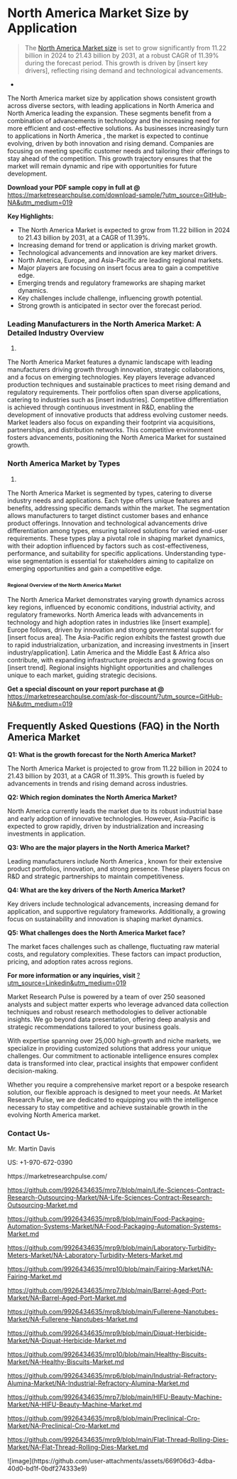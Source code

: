<h1>North America  Market&nbsp;Size by Application</h1><blockquote><p>The <a href="https://marketresearchpulse.com/download-sample/?utm_source=GitHub-NA&amp;utm_medium=019">North America  Market size</a> is set to grow significantly from 11.22 billion in 2024 to 21.43 billion by 2031, at a robust CAGR of 11.39% during the forecast period. This growth is driven by [insert key drivers], reflecting rising demand and technological advancements.</p></blockquote><ul><li></li></ul><p>The North America  market size by application shows consistent growth across diverse sectors, with leading applications in North America  and North America  leading the expansion. These segments benefit from a combination of advancements in technology and the increasing need for more efficient and cost-effective solutions. As businesses increasingly turn to applications in North America , the market is expected to continue evolving, driven by both innovation and rising demand. Companies are focusing on meeting specific customer needs and tailoring their offerings to stay ahead of the competition. This growth trajectory ensures that the market will remain dynamic and ripe with opportunities for future development.</p><p><strong>Download your PDF sample copy in full at @ </strong><a href="https://marketresearchpulse.com/download-sample/?utm_source=GitHub-NA&amp;utm_medium=019">https://marketresearchpulse.com/download-sample/?utm_source=GitHub-NA&amp;utm_medium=019</a></p><p><strong>Key Highlights: </strong></p><ul><li>The North America  Market is expected to grow from 11.22 billion in 2024 to 21.43 billion by 2031, at a CAGR of 11.39%.</li><li>Increasing demand for trend or application is driving market growth.</li><li>Technological advancements and innovation are key market drivers.</li><li>North America, Europe, and Asia-Pacific are leading regional markets.</li><li>Major players are focusing on insert focus area to gain a competitive edge.</li><li>Emerging trends and regulatory frameworks are shaping market dynamics.</li><li>Key challenges include challenge, influencing growth potential.</li><li>Strong growth is anticipated in sector over the forecast period.</li></ul><h3>Leading Manufacturers in the North America  Market: A Detailed Industry Overview</h3><ol><li></li></ol><div class="flex max-w-full flex-col flex-grow"><div class="min-h-8 text-message flex w-full flex-col items-end gap-2 whitespace-normal break-words [.text-message+&amp;]:mt-5" dir="auto" data-message-author-role="assistant" data-message-id="fd8432e4-4910-450d-b182-61b7bfb0a01f" data-message-model-slug="gpt-4o"><div class="flex w-full flex-col gap-1 empty:hidden first:pt-[3px]"><div class="markdown prose w-full break-words dark:prose-invert light"><p>The North America  Market features a dynamic landscape with leading manufacturers driving growth through innovation, strategic collaborations, and a focus on emerging technologies. Key players leverage advanced production techniques and sustainable practices to meet rising demand and regulatory requirements. Their portfolios often span diverse applications, catering to industries such as [insert industries]. Competitive differentiation is achieved through continuous investment in R&amp;D, enabling the development of innovative products that address evolving customer needs. Market leaders also focus on expanding their footprint via acquisitions, partnerships, and distribution networks. This competitive environment fosters advancements, positioning the North America  Market for sustained growth.</p></div></div></div></div><h3>North America  Market by Types</h3><ol><li></li></ol><div class="flex max-w-full flex-col flex-grow"><div class="min-h-8 text-message flex w-full flex-col items-end gap-2 whitespace-normal break-words [.text-message+&amp;]:mt-5" dir="auto" data-message-author-role="assistant" data-message-id="084470be-0bb7-4664-bddf-5156b4f41249" data-message-model-slug="gpt-4o-mini"><div class="flex w-full flex-col gap-1 empty:hidden first:pt-[3px]"><div class="markdown prose w-full break-words dark:prose-invert light"><p>The North America  Market is segmented by types, catering to diverse industry needs and applications. Each type offers unique features and benefits, addressing specific demands within the market. The segmentation allows manufacturers to target distinct customer bases and enhance product offerings. Innovation and technological advancements drive differentiation among types, ensuring tailored solutions for varied end-user requirements. These types play a pivotal role in shaping market dynamics, with their adoption influenced by factors such as cost-effectiveness, performance, and suitability for specific applications. Understanding type-wise segmentation is essential for stakeholders aiming to capitalize on emerging opportunities and gain a competitive edge.</p></div></div></div></div><h3><span style="font-size: 11px;">Regional Overview of the North America  Market</span></h3><div class="flex max-w-full flex-col flex-grow"><div class="min-h-8 text-message flex w-full flex-col items-end gap-2 whitespace-normal break-words [.text-message+&amp;]:mt-5" dir="auto" data-message-author-role="assistant" data-message-id="e9038762-ce64-4e30-91c9-9bd413514231" data-message-model-slug="gpt-4o-mini"><div class="flex w-full flex-col gap-1 empty:hidden first:pt-[3px]"><div class="markdown prose w-full break-words dark:prose-invert light"><p>The North America  Market demonstrates varying growth dynamics across key regions, influenced by economic conditions, industrial activity, and regulatory frameworks. North America leads with advancements in technology and high adoption rates in industries like [insert example]. Europe follows, driven by innovation and strong governmental support for [insert focus area]. The Asia-Pacific region exhibits the fastest growth due to rapid industrialization, urbanization, and increasing investments in [insert industry/application]. Latin America and the Middle East &amp; Africa also contribute, with expanding infrastructure projects and a growing focus on [insert trend]. Regional insights highlight opportunities and challenges unique to each market, guiding strategic decisions.</p></div></div></div></div><p><strong>Get a special discount on your report purchase at @ </strong><a href="https://marketresearchpulse.com/ask-for-discount/?utm_source=GitHub-NA&amp;utm_medium=019">https://marketresearchpulse.com/ask-for-discount/?utm_source=GitHub-NA&amp;utm_medium=019</a></p><h2>Frequently Asked Questions (FAQ) in the North America  Market</h2><p><strong>Q1: What is the growth forecast for the North America  Market?</strong></p><p>The North America  Market is projected to grow from 11.22 billion in 2024 to 21.43 billion by 2031, at a CAGR of 11.39%. This growth is fueled by advancements in trends and rising demand across industries.</p><p><strong>Q2: Which region dominates the North America  Market?</strong></p><p>North America currently leads the market due to its robust industrial base and early adoption of innovative technologies. However, Asia-Pacific is expected to grow rapidly, driven by industrialization and increasing investments in application.</p><p><strong>Q3: Who are the major players in the North America  Market?</strong></p><p>Leading manufacturers include North America , known for their extensive product portfolios, innovation, and strong presence. These players focus on R&amp;D and strategic partnerships to maintain competitiveness.</p><p><strong>Q4: What are the key drivers of the North America  Market?</strong></p><p>Key drivers include technological advancements, increasing demand for application, and supportive regulatory frameworks. Additionally, a growing focus on sustainability and innovation is shaping market dynamics.</p><p><strong>Q5: What challenges does the North America  Market face?</strong></p><p>The market faces challenges such as challenge, fluctuating raw material costs, and regulatory complexities. These factors can impact production, pricing, and adoption rates across regions.</p><p><strong>For more information or any inquiries, visit&nbsp;</strong><a href="?utm_source=Linkedin&utm_medium=019">?utm_source=Linkedin&utm_medium=019</a></p><p>Market Research Pulse is powered by a team of over 250 seasoned analysts and subject matter experts who leverage advanced data collection techniques and robust research methodologies to deliver actionable insights. We go beyond data presentation, offering deep analysis and strategic recommendations tailored to your business goals.</p><p>With expertise spanning over 25,000 high-growth and niche markets, we specialize in providing customized solutions that address your unique challenges. Our commitment to actionable intelligence ensures complex data is transformed into clear, practical insights that empower confident decision-making.</p><p>Whether you require a comprehensive market report or a bespoke research solution, our flexible approach is designed to meet your needs. At Market Research Pulse, we are dedicated to equipping you with the intelligence necessary to stay competitive and achieve sustainable growth in the evolving North America  market.</p><h3><strong>Contact Us-</strong></h3><p>Mr. Martin Davis</p><p>US: +1-970-672-0390</p><p>https://marketresearchpulse.com/</p><p><a href="https://github.com/9926434635/mrp7/blob/main/Life-Sciences-Contract-Research-Outsourcing-Market/NA-Life-Sciences-Contract-Research-Outsourcing-Market.md">https://github.com/9926434635/mrp7/blob/main/Life-Sciences-Contract-Research-Outsourcing-Market/NA-Life-Sciences-Contract-Research-Outsourcing-Market.md</a></p><p><a href="https://github.com/9926434635/mrp8/blob/main/Food-Packaging-Automation-Systems-Market/NA-Food-Packaging-Automation-Systems-Market.md">https://github.com/9926434635/mrp8/blob/main/Food-Packaging-Automation-Systems-Market/NA-Food-Packaging-Automation-Systems-Market.md</a></p><p><a href="https://github.com/9926434635/mrp9/blob/main/Laboratory-Turbidity-Meters-Market/NA-Laboratory-Turbidity-Meters-Market.md">https://github.com/9926434635/mrp9/blob/main/Laboratory-Turbidity-Meters-Market/NA-Laboratory-Turbidity-Meters-Market.md</a></p><p><a href="https://github.com/9926434635/mrp10/blob/main/Fairing-Market/NA-Fairing-Market.md">https://github.com/9926434635/mrp10/blob/main/Fairing-Market/NA-Fairing-Market.md</a></p><p><a href="https://github.com/9926434635/mrp7/blob/main/Barrel-Aged-Port-Market/NA-Barrel-Aged-Port-Market.md">https://github.com/9926434635/mrp7/blob/main/Barrel-Aged-Port-Market/NA-Barrel-Aged-Port-Market.md</a></p><p><a href="https://github.com/9926434635/mrp8/blob/main/Fullerene-Nanotubes-Market/NA-Fullerene-Nanotubes-Market.md">https://github.com/9926434635/mrp8/blob/main/Fullerene-Nanotubes-Market/NA-Fullerene-Nanotubes-Market.md</a></p><p><a href="https://github.com/9926434635/mrp9/blob/main/Diquat-Herbicide-Market/NA-Diquat-Herbicide-Market.md">https://github.com/9926434635/mrp9/blob/main/Diquat-Herbicide-Market/NA-Diquat-Herbicide-Market.md</a></p><p><a href="https://github.com/9926434635/mrp10/blob/main/Healthy-Biscuits-Market/NA-Healthy-Biscuits-Market.md">https://github.com/9926434635/mrp10/blob/main/Healthy-Biscuits-Market/NA-Healthy-Biscuits-Market.md</a></p><p><a href="https://github.com/9926434635/mrp6/blob/main/Industrial-Refractory-Alumina-Market/NA-Industrial-Refractory-Alumina-Market.md">https://github.com/9926434635/mrp6/blob/main/Industrial-Refractory-Alumina-Market/NA-Industrial-Refractory-Alumina-Market.md</a></p><p><a href="https://github.com/9926434635/mrp7/blob/main/HIFU-Beauty-Machine-Market/NA-HIFU-Beauty-Machine-Market.md">https://github.com/9926434635/mrp7/blob/main/HIFU-Beauty-Machine-Market/NA-HIFU-Beauty-Machine-Market.md</a></p><p><a href="https://github.com/9926434635/mrp8/blob/main/Preclinical-Cro-Market/NA-Preclinical-Cro-Market.md">https://github.com/9926434635/mrp8/blob/main/Preclinical-Cro-Market/NA-Preclinical-Cro-Market.md</a></p><p><a href="https://github.com/9926434635/mrp9/blob/main/Flat-Thread-Rolling-Dies-Market/NA-Flat-Thread-Rolling-Dies-Market.md">https://github.com/9926434635/mrp9/blob/main/Flat-Thread-Rolling-Dies-Market/NA-Flat-Thread-Rolling-Dies-Market.md</a></p>
![image](https://github.com/user-attachments/assets/669f06d3-4dba-40d0-bd1f-0bdf274333e9)
